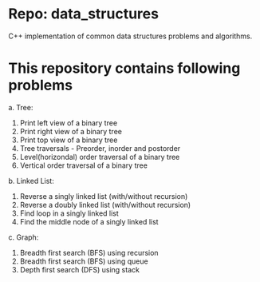 Repo: data_structures
=====================

C++ implementation of common data structures problems and algorithms.

This repository contains following problems
===========================================
a. Tree:
1. Print left view of a binary tree
2. Print right view of a binary tree
3. Print top view of a binary tree
4. Tree traversals - Preorder, inorder and postorder
5. Level(horizondal) order traversal of a binary tree
6. Vertical order traversal of a binary tree

b. Linked List:
1. Reverse a singly linked list (with/without recursion)
2. Reverse a doubly linked list (with/without recursion)
3. Find loop in a singly linked list
4. Find the middle node of a singly linked list

c. Graph:
1. Breadth first search (BFS) using recursion
2. Breadth first search (BFS) using queue
3. Depth first search (DFS) using stack
